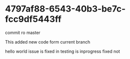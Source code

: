 # 4797af88-6543-40b3-be7c-fcc9df5443ff

commit ro master 

This added new code form current branch 

hello world  issue is fixed in testing is inprogress fixed not 